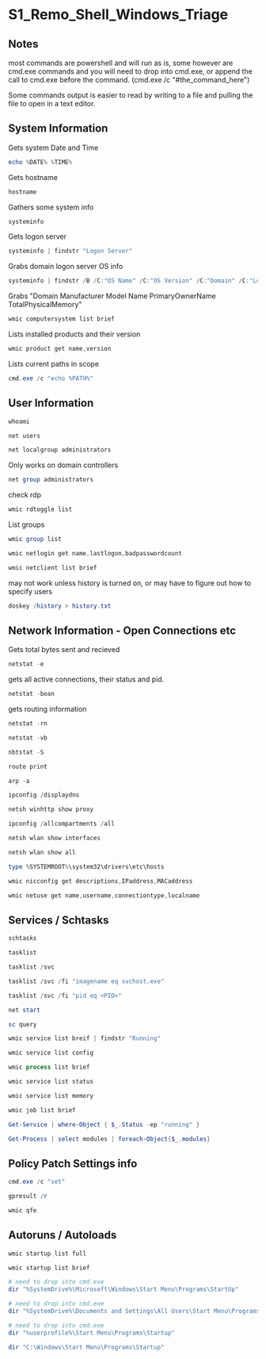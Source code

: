 # S1_Remo_Shell_Windows_Triage

## Notes

most commands are powershell and will run as is, some however are cmd.exe commands and you will need to drop into cmd.exe, or append the call to cmd.exe before the command. (cmd.exe /c "#the_command_here")

Some commands output is easier to read by writing to a file and pulling the file to open in a text editor.

## System Information

Gets system Date and Time
```powershell
echo %DATE% %TIME%
```
Gets hostname
```powershell
hostname
```
Gathers some system info
```powershell
systeminfo
```
Gets logon server
```powershell
systeminfo | findstr "Logon Server"
```
Grabs domain logon server OS info
```powershell
systeminfo | findstr /B /C:"OS Name" /C:"OS Version" /C:"Domain" /C:"Logon Server"
```
Grabs "Domain     Manufacturer         Model                Name             PrimaryOwnerName      TotalPhysicalMemory" 
```powershell
wmic computersystem list brief
```
Lists installed products and their version
```powershell
wmic product get name,version
```
Lists current paths in scope
```powershell
cmd.exe /c "echo %PATH%"
```

## User Information
```powershell
whoami
```
```powershell
net users
```
```powershell
net localgroup administrators
```
Only works on domain controllers
```powershell
net group administrators
```
check rdp
```powershell
wmic rdtoggle list
```
List groups
```powershell
wmic group list
```
```powershell
wmic netlogin get name,lastlogon,badpasswordcount
```
```powershell
wmic netclient list brief
```
may not work unless history is turned on, or may have to figure out how to specify users
```powershell
doskey /history > history.txt
```

## Network Information - Open Connections etc

Gets total bytes sent and recieved
```powershell
netstat -e
```
gets all active connections, their status and pid.
```powershell
netstat -boan
```
gets routing information
```powershell
netstat -rn
```
```powershell
netstat -vb
```
```powershell
nbtstat -S
```
```powershell
route print
```
```powershell
arp -a
```
```powershell
ipconfig /displaydns
```
```powershell
netsh winhttp show proxy
```
```powershell
ipconfig /allcompartments /all
```
```powershell
netsh wlan show interfaces
```
```powershell
netsh wlan show all
```
```powershell
type %SYSTEMROOT%\system32\drivers\etc\hosts
```
```powershell
wmic nicconfig get descriptions,IPaddress,MACaddress
```
```powershell
wmic netuse get name,username,connectiontype,localname
```

## Services / Schtasks

```powershell
schtasks
```

```powershell
tasklist
```
```powershell
tasklist /svc
```
```powershell
tasklist /svc /fi "imagename eq svchost.exe"
```
```powershell
tasklist /svc /fi "pid eq <PID>"
```
```powershell
net start
```
```powershell
sc query
```
```powershell
wmic service list breif | findstr "Running"
```
```powershell
wmic service list config
```
```powershell
wmic process list brief
```
```powershell
wmic service list status
```
```powershell
wmic service list memory
```
```powershell
wmic job list brief
```
```powershell
Get-Service | where-Object { $_.Status -ep "running" }
```
```powershell
Get-Process | select modules | foreach-Object{$_.modules}
```
## Policy Patch Settings info
```powershell
cmd.exe /c "set"
```
```powershell
gpresult /r
```
```powershell
wmic qfe
```
## Autoruns / Autoloads
```powershell
wmic startup list full
```
```powershell
wmic startup list brief
```
```powershell
# need to drop into cmd.exe
dir "%SystemDrive%\Microsoft\Windows\Start Menu\Programs\StartUp"
```
```powershell
# need to drop into cmd.exe
dir "%SystemDrive%\Documents and Settings\All Users\Start Menu\Programs\Startup"
```
```powershell
# need to drop into cmd.exe
dir "%userprofile%\Start Menu\Programs\Startup"
```
```powershell
dir "C:\Windows\Start Menu\Programs\Startup"
```
```powershell

```
```powershell

```
```powershell

```
```powershell

```
```powershell

```
```powershell

```
